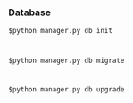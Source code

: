 

### Database
<code>$python manager.py db init 

$python manager.py db migrate

$python manager.py db upgrade

</code>


